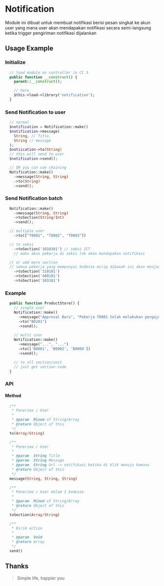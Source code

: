 # Notification
Module ini dibuat untuk membuat notifikasi berisi pesan singkat ke akun user yang mana user akan mendapakan notifikasi secara semi-langsung ketika trigger pengiriman notifikasi dijalankan


## Usage Example

### Initialize
```php
  // load module on controller in CI 3
  public function __construct() {
    parent::__construct();

    // here
    $this->load->library('notification');
  }

```

### Send Notification to user
```php
  // normal
  $notification = Notification::make()
  $notification->message(
    String, // Title,
    String // message
  );
  $notiication->to(String)
  // this will send to user
  $notification->send();

  // OR you can use chaining
  Notification::make()
    ->message(String, String)
    ->to(String)
    ->send();
```


### Send Notification batch
```php
  Notification::make()
    ->message(String, String)
    ->toSection(String/Int)
    ->send();

  // multiple user
    ->to(["T0001", "T0002", "T0003"])

  // to seksi 
    ->toSection('1010301') // seksi ICT
    // maka akun pekerja di seksi tsb akan mendapakan notifikasi

  // or add more section
  // semua pekerja yang mempunyai kodesie mirip dibawah ini akan menjadi penerima notifikasi
    ->toSection('310101')
    ->toSection('400101')
    ->toSection('103101')
```

### Example
```php
  public function ProductStore() {
    // single user
    Notification::make()
      ->message("Approval Baru", "Pekerja T0001 telah melakukan pengajuan surat izin")
      ->to("B0201")
      ->send();
    
    // multi user
    Notification::make()
      ->message("...", "...")
      ->to(['B0001', 'B0002', 'B0004'])
      ->send();

    // to all section/unit
    // just get section code
  }
```

### API
#### Method
  ```php
    /**
     * Penerima / User
     * 
     * @param  Mixed of String/Array
     * @return Object of this
     */
    to(Array/String)

    /**
     * Penerima / User
     * 
     * @param  String Title
     * @param  String Message
     * @param  String Url -> notifikasi ketika di klik menuju kemana
     * @return Object of this
     */
    message(String, String, String)

    /**
     * Penerima / User dalam 1 kodesie
     * 
     * @param  Mixed of String/Array
     * @return Object of this
     */
    toSection(Array/String)

    /**
     * Kirim action
     * 
     * @param  Void
     * @return Array
     */
    send()
  ```

## Thanks
> Simple life, happier you